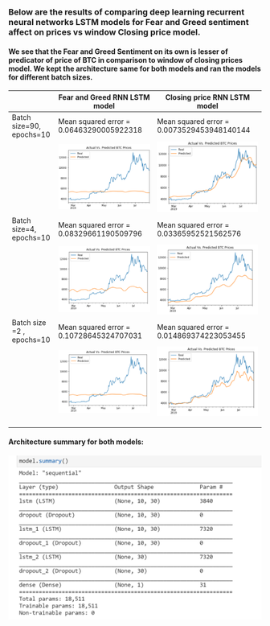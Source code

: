 

### Below are the results of comparing deep learning recurrent neural networks LSTM models for Fear and Greed sentiment affect on prices vs window Closing price model.

#### We see that the Fear and Greed Sentiment on its own is lesser of predicator of price of BTC in comparison to window of closing prices model. We kept the architecture same for both models and ran the models for different batch sizes. 





|                           | Fear and Greed RNN LSTM model                                | Closing price RNN LSTM model                                 |
| ------------------------- | ------------------------------------------------------------ | ------------------------------------------------------------ |
| Batch size=90, epochs=10  | Mean squared error = 0.06463290005922318                     | Mean squared error = 0.0073529453948140144                   |
|                           | ![image-20210823121215769](Images/image-20210823121215769.png) | ![image-20210823121311862](Images/image-20210823121311862.png) |
| Batch size=4, epochs=10   | Mean squared error = 0.08329661190509796                     | Mean squared error = 0.03365952521562576                     |
|                           | ![image-20210823121435054](Images/image-20210823121435054.png) | ![image-20210823121514046](Images/image-20210823121514046.png) |
| Batch size =2 , epochs=10 | Mean squared error = 0.10728645324707031                     | Mean squared error = 0.014869374223053455                    |
|                           | ![image-20210823122031869](Images/image-20210823122031869.png) | ![image-20210823122123916](Images/image-20210823122123916.png) |
|                           |                                                              |                                                              |
|                           |                                                              |                                                              |
|                           |                                                              |                                                              |



#### Architecture summary for both models:



![image-20210823122710367](Images/image-20210823122710367.png)